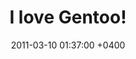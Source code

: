 ---
title: I love Gentoo!
date: 2011-03-10 01:37:00 +0400
layout: image
image: https://lh3.googleusercontent.com/_BhNBZ38u40w/TXf3uoftijI/AAAAAAAAOlM/Ekx7zK8Z9JU/s800/love.jpg
---